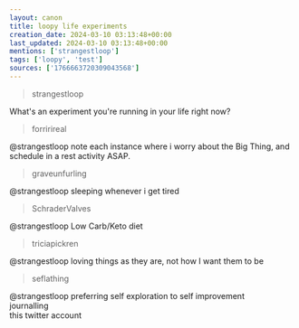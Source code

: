 ```yaml
---
layout: canon
title: loopy life experiments
creation_date: 2024-03-10 03:13:48+00:00
last_updated: 2024-03-10 03:13:48+00:00
mentions: ['strangestloop']
tags: ['loopy', 'test']
sources: ['1766663720309043568']
---
```


> strangestloop  

What's an experiment you're running in your life right now?  

> forririreal  

@strangestloop note each instance where i worry about the Big Thing, and schedule in a rest activity ASAP.  

> graveunfurling  

@strangestloop sleeping whenever i get tired  

> SchraderValves  

@strangestloop Low Carb/Keto diet  

> triciapickren  

@strangestloop loving things as they are, not how I want them to be  

> seflathing  

@strangestloop preferring self exploration to self improvement  
journalling  
this twitter account  


